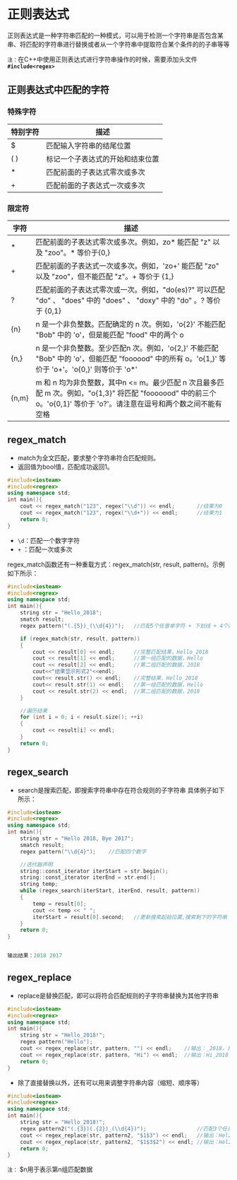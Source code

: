 # 正则表达式

正则表达式是一种字符串匹配的一种模式，可以用于检测一个字符串是否包含某串、将匹配的字符串进行替换或者从一个字符串中提取符合某个条件的的子串等等

`注：`在C++中使用正则表达式进行字符串操作的时候，需要添加头文件 **```#include<regex>```** 

## 正则表达式中匹配的字符

### 特殊字符

| 特别字符 | 描述 |
|  ----  | ----  |
| $  | 匹配输入字符串的结尾位置 |
| ( )  | 标记一个子表达式的开始和结束位置 |
| * | 匹配前面的子表达式零次或多次 |
| + | 匹配前面的子表达式一次或多次 |


### 限定符

| 字符 | 描述 |
|  ----  | ----  |
| * | 匹配前面的子表达式零次或多次。例如，zo* 能匹配 "z" 以及 "zoo"。* 等价于{0,} |
| + | 匹配前面的子表达式一次或多次。例如，'zo+' 能匹配 "zo" 以及 "zoo"，但不能匹配 "z"。+ 等价于 {1,} |
| ? | 匹配前面的子表达式零次或一次。例如，"do(es)?" 可以匹配 "do" 、 "does" 中的 "does" 、 "doxy" 中的 "do" 。? 等价于 {0,1} |
| {n} | n 是一个非负整数。匹配确定的 n 次。例如，'o{2}' 不能匹配 "Bob" 中的 'o'，但是能匹配 "food" 中的两个 o |
| {n,} | n 是一个非负整数。至少匹配n 次。例如，'o{2,}' 不能匹配 "Bob" 中的 'o'，但能匹配 "foooood" 中的所有 o。'o{1,}' 等价于 'o+'。'o{0,}' 则等价于 'o*' |
| {n,m} | m 和 n 均为非负整数，其中n <= m。最少匹配 n 次且最多匹配 m 次。例如，"o{1,3}" 将匹配 "fooooood" 中的前三个 o。'o{0,1}' 等价于 'o?'。请注意在逗号和两个数之间不能有空格 |

## regex_match
+ match为全文匹配，要求整个字符串符合匹配规则。
+ 返回值为bool值，匹配成功返回1。
  
```C++
#include<iosteam>
#include<regrex>
using namespace std;
int main(){
    cout << regex_match("123", regex("\\d")) << endl;		//结果为0
    cout << regex_match("123", regex("\\d+")) << endl;		//结果为1
    return 0;
}
``` 

+ `\d`：匹配一个数字字符
+ `+` ：匹配一次或多次

regex_match函数还有一种重载方式：regex_match(str, result, pattern)。示例如下所示：
```C++
#include<iosteam>
#include<regrex>
using namespace std;
int main(){
    string str = "Hello_2018";
    smatch result;
    regex pattern("(.{5})_(\\d{4})");	//匹配5个任意单字符 + 下划线 + 4个数字

    if (regex_match(str, result, pattern))
    {
	    cout << result[0] << endl;		//完整匹配结果，Hello_2018
	    cout << result[1] << endl;		//第一组匹配的数据，Hello
	    cout << result[2] << endl;		//第二组匹配的数据，2018
	    cout<<"结果显示形式2"<<endl;
	    cout<< result.str() << endl;	//完整结果，Hello_2018
	    cout<< result.str(1) << endl;	//第一组匹配的数据，Hello
	    cout << result.str(2) << endl;	//第二组匹配的数据，2018
    }

    //遍历结果
    for (int i = 0; i < result.size(); ++i)
    {
	    cout << result[i] << endl;
    }
    return 0;
}

```

## regex_search

+ search是搜索匹配，即搜索字符串中存在符合规则的子字符串
具体例子如下所示：
```C++
#include<iosteam>
#include<regrex>
using namespace std;
int main(){
    string str = "Hello 2018, Bye 2017";
    smatch result;
    regex pattern("\\d{4}");	//匹配四个数字

    //迭代器声明
    string::const_iterator iterStart = str.begin();
    string::const_iterator iterEnd = str.end();
    string temp;
    while (regex_search(iterStart, iterEnd, result, pattern))
    {
	    temp = result[0];
	    cout << temp << " ";
	    iterStart = result[0].second;	//更新搜索起始位置,搜索剩下的字符串
    }
    return 0;
}


输出结果：2018 2017
```
## regex_replace

+ replace是替换匹配，即可以将符合匹配规则的子字符串替换为其他字符串
```C++
#include<iosteam>
#include<regrex>
using namespace std;
int main(){
    string str = "Hello_2018!";
    regex pattern("Hello");	
    cout << regex_replace(str, pattern, "") << endl;	//输出：_2018，将Hello替换为""
    cout << regex_replace(str, pattern, "Hi") << endl;	//输出：Hi_2018，将Hello替换为Hi
    return 0;
}

```

+ 除了直接替换以外，还有可以用来调整字符串内容（缩短、顺序等）

```C++
#include<iosteam>
#include<regrex>
using namespace std;
int main(){
    string str = "Hello_2018!";	
    regex pattern2("(.{3})(.{2})_(\\d{4})");				//匹配3个任意字符+2个任意字符+下划线+4个数字
    cout << regex_replace(str, pattern2, "$1$3") << endl;	//输出：Hel2018，将字符串替换为第一个和第三个表达式匹配的内容
    cout << regex_replace(str, pattern2, "$1$3$2") << endl;	//输出：Hel2018lo，交换位置顺序
    return 0;
}
```
`注：` $n用于表示第n组匹配数据
